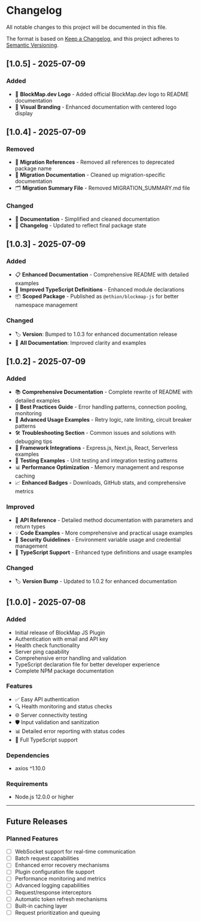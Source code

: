 # Changelog

All notable changes to this project will be documented in this file.

The format is based on [Keep a Changelog](https://keepachangelog.com/en/1.0.0/),
and this project adheres to [Semantic Versioning](https://semver.org/spec/v2.0.0.html).

## [1.0.5] - 2025-07-09

### Added
- 🎨 **BlockMap.dev Logo** - Added official BlockMap.dev logo to README documentation
- 📸 **Visual Branding** - Enhanced documentation with centered logo display

## [1.0.4] - 2025-07-09

### Removed
- 🧹 **Migration References** - Removed all references to deprecated package name
- 📄 **Migration Documentation** - Cleaned up migration-specific documentation 
- 🗂️ **Migration Summary File** - Removed MIGRATION_SUMMARY.md file

### Changed  
- 📝 **Documentation** - Simplified and cleaned documentation
- 📜 **Changelog** - Updated to reflect final package state

## [1.0.3] - 2025-07-09

### Added
- 📋 **Enhanced Documentation** - Comprehensive README with detailed examples
- 🔧 **Improved TypeScript Definitions** - Enhanced module declarations
- 📦 **Scoped Package** - Published as `@ethion/blockmap-js` for better namespace management

### Changed
- 🏷️ **Version**: Bumped to 1.0.3 for enhanced documentation release
- 📝 **All Documentation**: Improved clarity and examples

## [1.0.2] - 2025-07-09

### Added
- 📚 **Comprehensive Documentation** - Complete rewrite of README with detailed examples
- 🎯 **Best Practices Guide** - Error handling patterns, connection pooling, monitoring
- 🔧 **Advanced Usage Examples** - Retry logic, rate limiting, circuit breaker patterns
- 🛠️ **Troubleshooting Section** - Common issues and solutions with debugging tips
- 🔗 **Framework Integrations** - Express.js, Next.js, React, Serverless examples
- 🧪 **Testing Examples** - Unit testing and integration testing patterns
- 📊 **Performance Optimization** - Memory management and response caching
- 📈 **Enhanced Badges** - Downloads, GitHub stats, and comprehensive metrics

### Improved
- 📖 **API Reference** - Detailed method documentation with parameters and return types
- 💡 **Code Examples** - More comprehensive and practical usage examples
- 🔐 **Security Guidelines** - Environment variable usage and credential management
- 📝 **TypeScript Support** - Enhanced type definitions and usage examples

### Changed
- 🏷️ **Version Bump** - Updated to 1.0.2 for enhanced documentation

## [1.0.0] - 2025-07-08

### Added
- Initial release of BlockMap JS Plugin
- Authentication with email and API key
- Health check functionality
- Server ping capability
- Comprehensive error handling and validation
- TypeScript declaration file for better developer experience
- Complete NPM package documentation

### Features
- ✅ Easy API authentication
- 🔍 Health monitoring and status checks
- 🌐 Server connectivity testing
- 🛡️ Input validation and sanitization
- 📊 Detailed error reporting with status codes
- 🔧 Full TypeScript support

### Dependencies
- axios ^1.10.0

### Requirements
- Node.js 12.0.0 or higher

---

## Future Releases

### Planned Features
- [ ] WebSocket support for real-time communication
- [ ] Batch request capabilities
- [ ] Enhanced error recovery mechanisms
- [ ] Plugin configuration file support
- [ ] Performance monitoring and metrics
- [ ] Advanced logging capabilities
- [ ] Request/response interceptors
- [ ] Automatic token refresh mechanisms
- [ ] Built-in caching layer
- [ ] Request prioritization and queuing
